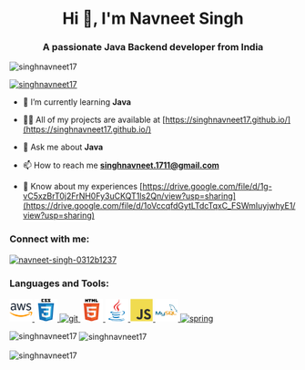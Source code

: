 <h1 align="center">Hi 👋, I'm Navneet Singh</h1>
<h3 align="center">A passionate Java Backend developer from India</h3>

<p align="left"> <img src="https://komarev.com/ghpvc/?username=singhnavneet17&label=Profile%20views&color=0e75b6&style=flat" alt="singhnavneet17" /> </p>

<p align="left"> <a href="https://github.com/ryo-ma/github-profile-trophy"><img src="https://github-profile-trophy.vercel.app/?username=singhnavneet17" alt="singhnavneet17" /></a> </p>

- 🌱 I’m currently learning **Java**

- 👨‍💻 All of my projects are available at [https://singhnavneet17.github.io/](https://singhnavneet17.github.io/)

- 💬 Ask me about **Java**

- 📫 How to reach me **singhnavneet.1711@gmail.com**

- 📄 Know about my experiences [https://drive.google.com/file/d/1g-vC5xzBrT0j2FrNH0Fy3uCKQT1ls2Qn/view?usp=sharing](https://drive.google.com/file/d/1oVccqfdGytLTdcTqxC_FSWmIuyjwhyE1/view?usp=sharing)

<h3 align="left">Connect with me:</h3>
<p align="left">
<a href="https://linkedin.com/in/navneet-singh-0312b1237" target="blank"><img align="center" src="https://raw.githubusercontent.com/rahuldkjain/github-profile-readme-generator/master/src/images/icons/Social/linked-in-alt.svg" alt="navneet-singh-0312b1237" height="30" width="40" /></a>
</p>

<h3 align="left">Languages and Tools:</h3>
<p align="left"> <a href="https://aws.amazon.com" target="_blank" rel="noreferrer"> <img src="https://raw.githubusercontent.com/devicons/devicon/master/icons/amazonwebservices/amazonwebservices-original-wordmark.svg" alt="aws" width="40" height="40"/> </a> <a href="https://www.w3schools.com/css/" target="_blank" rel="noreferrer"> <img src="https://raw.githubusercontent.com/devicons/devicon/master/icons/css3/css3-original-wordmark.svg" alt="css3" width="40" height="40"/> </a> <a href="https://git-scm.com/" target="_blank" rel="noreferrer"> <img src="https://www.vectorlogo.zone/logos/git-scm/git-scm-icon.svg" alt="git" width="40" height="40"/> </a> <a href="https://www.w3.org/html/" target="_blank" rel="noreferrer"> <img src="https://raw.githubusercontent.com/devicons/devicon/master/icons/html5/html5-original-wordmark.svg" alt="html5" width="40" height="40"/> </a> <a href="https://www.java.com" target="_blank" rel="noreferrer"> <img src="https://raw.githubusercontent.com/devicons/devicon/master/icons/java/java-original.svg" alt="java" width="40" height="40"/> </a> <a href="https://developer.mozilla.org/en-US/docs/Web/JavaScript" target="_blank" rel="noreferrer"> <img src="https://raw.githubusercontent.com/devicons/devicon/master/icons/javascript/javascript-original.svg" alt="javascript" width="40" height="40"/> </a> <a href="https://www.mysql.com/" target="_blank" rel="noreferrer"> <img src="https://raw.githubusercontent.com/devicons/devicon/master/icons/mysql/mysql-original-wordmark.svg" alt="mysql" width="40" height="40"/> </a> <a href="https://spring.io/" target="_blank" rel="noreferrer"> <img src="https://www.vectorlogo.zone/logos/springio/springio-icon.svg" alt="spring" width="40" height="40"/> </a> </p>

<p><img align="left" src="https://github-readme-stats.vercel.app/api/top-langs?username=singhnavneet17&show_icons=true&locale=en&layout=compact" alt="singhnavneet17" /></p>

<p>&nbsp;<img align="center" src="https://github-readme-stats.vercel.app/api?username=singhnavneet17&show_icons=true&locale=en" alt="singhnavneet17" /></p>

<p><img align="center" src="https://github-readme-streak-stats.herokuapp.com/?user=singhnavneet17&" alt="singhnavneet17" /></p>
